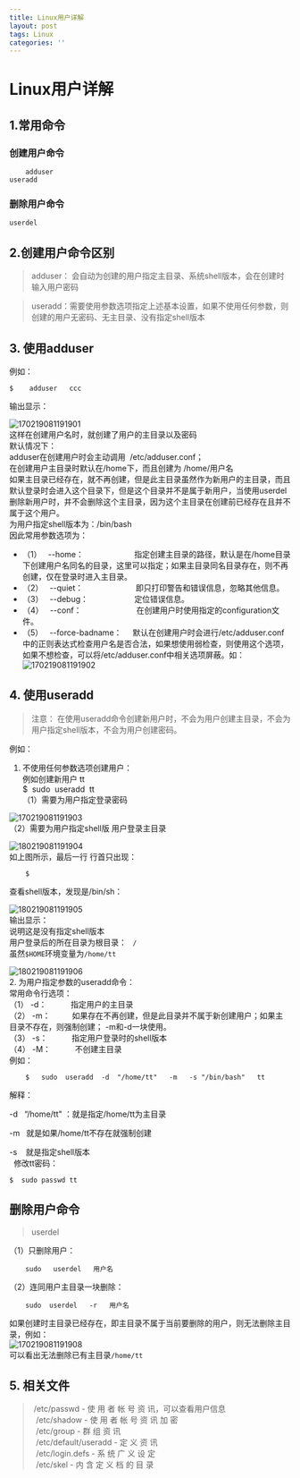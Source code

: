 ```yaml
---
title: Linux用户详解
layout: post
tags: Linux
categories: ''
---
```

# Linux用户详解
## 1.常用命令
### 创建用户命令
	
        adduser
	useradd
### 删除用户命令
	userdel
## 2.创建用户命令区别
> adduser： 会自动为创建的用户指定主目录、系统shell版本，会在创建时输入用户密码

>useradd：需要使用参数选项指定上述基本设置，如果不使用任何参数，则创建的用户无密码、无主目录、没有指定shell版本<!--more-->

## 3. 使用adduser
例如：

	$    adduser   ccc
	
输出显示：  

![170219081191901](http://p1vuoao0b.bkt.clouddn.com/JekyllWriter/170219081191901.jpg)  
这样在创建用户名时，就创建了用户的主目录以及密码  
默认情况下：  
adduser在创建用户时会主动调用  /etc/adduser.conf；  
在创建用户主目录时默认在/home下，而且创建为 /home/用户名    
如果主目录已经存在，就不再创建，但是此主目录虽然作为新用户的主目录，而且默认登录时会进入这个目录下，但是这个目录并不是属于新用户，当使用userdel删除新用户时，并不会删除这个主目录，因为这个主目录在创建前已经存在且并不属于这个用户。  
为用户指定shell版本为：/bin/bash  
因此常用参数选项为：  
* （1）   --home：                       指定创建主目录的路径，默认是在/home目录下创建用户名同名的目录，这里可以指定；如果主目录同名目录存在，则不再创建，仅在登录时进入主目录。  
* （2）   --quiet：                        即只打印警告和错误信息，忽略其他信息。  
* （3）   --debug：                     定位错误信息。  
* （4）   --conf：                         在创建用户时使用指定的configuration文件。  
* （5）   --force-badname：     默认在创建用户时会进行/etc/adduser.conf中的正则表达式检查用户名是否合法，如果想使用弱检查，则使用这个选项，如果不想检查，可以将/etc/adduser.conf中相关选项屏蔽。如：  
![170219081191902](http://p1vuoao0b.bkt.clouddn.com/JekyllWriter/170219081191902.jpg)  
## 4. 使用useradd  

> 注意： 在使用useradd命令创建新用户时，不会为用户创建主目录，不会为用户指定shell版本，不会为用户创建密码。  

例如：    
1. 不使用任何参数选项创建用户：  
例如创建新用户 tt   
$  sudo  useradd  tt  
（1）需要为用户指定登录密码  
    
![170219081191903](http://p1vuoao0b.bkt.clouddn.com/JekyllWriter/170219081191903.jpg)  
（2）需要为用户指定shell版  用户登录主目录  
    
![180219081191904](http://p1vuoao0b.bkt.clouddn.com/JekyllWriter/180219081191904.jpg)  
如上图所示，最后一行 行首只出现：  

        $  
查看shell版本，发现是/bin/sh：  
       
![180219081191905](http://p1vuoao0b.bkt.clouddn.com/JekyllWriter/180219081191905.jpg)  
输出显示：  
说明这是没有指定shell版本  
用户登录后的所在目录为根目录： ` /`  
虽然`$HOME`环境变量为`/home/tt`  
      
![180219081191906](http://p1vuoao0b.bkt.clouddn.com/JekyllWriter/180219081191906.jpg)  
2. 为用户指定参数的useradd命令：  
常用命令行选项：  
   （1） -d：           指定用户的主目录  
   （2） -m：          如果存在不再创建，但是此目录并不属于新创建用户；如果主目录不存在，则强制创建； -m和-d一块使用。  
   （3） -s：           指定用户登录时的shell版本  
   （4） -M：           不创建主目录  
例如： 
    
		$   sudo  useradd  -d  "/home/tt"   -m   -s "/bin/bash"   tt  
	
解释：  
         
-d   “/home/tt" ：就是指定/home/tt为主目录  
    
-m   就是如果/home/tt不存在就强制创建  
    
-s    就是指定shell版本  
 
修改tt密码：
      
    $  sudo passwd tt  
## 删除用户命令
> userdel  

（1）只删除用户：

		sudo   userdel   用户名
（2）连同用户主目录一块删除：  

		sudo  userdel   -r   用户名  

如果创建时主目录已经存在，即主目录不属于当前要删除的用户，则无法删除主目录，例如：  
      ![170219081191908](http://p1vuoao0b.bkt.clouddn.com/JekyllWriter/170219081191908.jpg)   
可以看出无法删除已有主目录`/home/tt`  

## 5. 相关文件

> /etc/passwd - 使 用 者 帐 号 资 讯，可以查看用户信息  
  /etc/shadow - 使 用 者 帐 号 资 讯 加 密  
  /etc/group - 群 组 资 讯  
  /etc/default/useradd - 定 义 资 讯  
  /etc/login.defs - 系 统 广 义 设 定  
  /etc/skel - 内 含 定 义 档 的 目 录